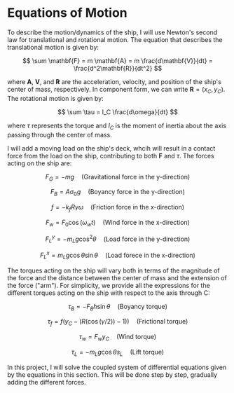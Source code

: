 
# Equations of Motion

To describe the motion/dynamics of the ship, I will use Newton's second law for translational and rotational motion. The equation that describes the translational motion is given by:

$$
\sum \mathbf{F} = m \mathbf{A} = m \frac{d\mathbf{V}}{dt} = \frac{d^2\mathbf{R}}{dt^2}
$$

where $\mathbf{A}$, $\mathbf{V}$, and $\mathbf{R}$ are the acceleration, velocity, and position of the ship's center of mass, respectively. In component form, we can write $\mathbf{R} = (x_C, y_C)$. The rotational motion is given by:

$$
\sum \tau = I_C \frac{d\omega}{dt}
$$

where $\tau$ represents the torque and $I_C$ is the moment of inertia about the axis passing through the center of mass.

I will add a moving load on the ship's deck, whcih will result in a contact force from the load on the ship, contributing to both $\mathbf{F}$ and $\tau$. The forces acting on the ship are:

$$
F_G = -mg \quad \text{(Gravitational force in the y-direction)}
$$

$$
F_B = A\sigma_0g \quad \text{(Boyancy force in the y-direction)}
$$

$$
f = -k_fR\gamma\omega \quad \text{(Friction force in the x-direction)}
$$

$$
F_w = F_0\cos(\omega_wt) \quad \text{(Wind force in the x-direction)}
$$

$$
F_L^y = -m_Lg\cos^2\theta \quad \text{(Load force in the y-direction)}
$$

$$
F_L^x = m_Lg\cos\theta\sin\theta \quad \text{(Load forece in the x-direction)}
$$

The torques acting on the ship will vary both in terms of the magnitude of the force and the distance between the center of mass and the extension of the force ("arm"). For simplicity, we provide all the expressions for the different torques acting on the ship with respect to the axis through C:

$$
\tau_B = -F_B h \sin\theta  \quad \text{(Boyancy torque)}
$$

$$
\tau_f = f(y_C - (R(\cos(\gamma/2)) - 1)) \quad \text{(Frictional torque)}
$$

$$
\tau_w = F_w y_C \quad \text{(Wind torque)}
$$

$$
\tau_L = -m_L g \cos\theta s_L \quad \text{(Lift torque)}
$$

In this project, I will solve the coupled system of differential equations given by the equations in this section. This will be done step by step, gradually adding the different forces.

